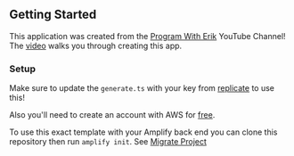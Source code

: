 ## Getting Started

This application was created from the [Program With Erik](http://erik.video) YouTube Channel! The [video](https://youtu.be/B6XefXLyRcA) walks you through creating this app.

### Setup

Make sure to update the `generate.ts` with your key from [replicate](replicate.io) to use this!

Also you'll need to create an account with AWS for [free](https://aws.amazon.com/free/).

To use this exact template with your Amplify back end you can clone this repository then run `amplify init`. See [Migrate Project](https://docs.amplify.aws/cli/migration/cli-migrate-aws-account/)
